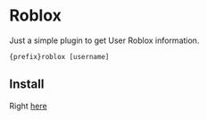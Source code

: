 # Roblox

Just a simple plugin to get User Roblox information.
```
{prefix}roblox [username]
```

## Install

Right [here](https://replugged.dev/install?url=WolfPlugs/roblox)

